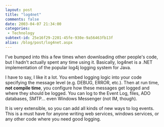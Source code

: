 ```yaml
---
layout: post
title: "log4net"
comments: false
date: 2003-04-07 21:34:00
categories:
 - Technology
subtext-id: 25e16f29-2201-45fe-930e-9a56463fb13f
alias: /blog/post/log4net.aspx
---
```



I've bumped into this a few times when downloading other people's code, but I hadn't actually spent any time using it. Basically, log4net is a .NET implementation of the popular log4j logging system for Java.

I have to say, I like it a lot. You embed logging logic into your code specifying the message level (e.g. DEBUG, ERROR, etc.). Then at run time, **not compile time**, you configure how these messages get logged and where they should be logged. You can log to the Event Log, files, ADO databases, SMTP... even Windows Messenger (not IM, though).

It is very extensible, so you can add all kinds of new ways to log events. This is a must have for anyone writing web services, windows services, or any other code where you need good logging.
